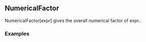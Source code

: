##  NumericalFactor 

NumericalFactor[expr] gives the overall numerical factor of expr..

###  Examples 